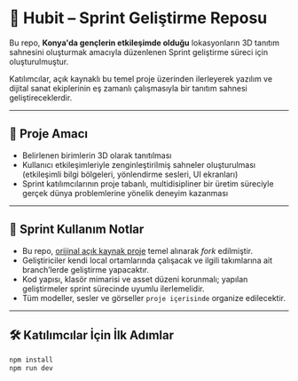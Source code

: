 # 🧭 Hubit – Sprint Geliştirme Reposu

Bu repo, **Konya'da gençlerin etkileşimde olduğu** lokasyonların 3D tanıtım sahnesini oluşturmak amacıyla düzenlenen Sprint geliştirme süreci için oluşturulmuştur.

Katılımcılar, açık kaynaklı bu temel proje üzerinden ilerleyerek yazılım ve dijital sanat ekiplerinin eş zamanlı çalışmasıyla bir tanıtım sahnesi geliştireceklerdir.

---

## 🎯 Proje Amacı

- Belirlenen birimlerin 3D olarak tanıtılması
- Kullanıcı etkileşimleriyle zenginleştirilmiş sahneler oluşturulması (etkileşimli bilgi bölgeleri, yönlendirme sesleri, UI ekranları)
- Sprint katılımcılarının proje tabanlı, multidisipliner bir üretim süreciyle gerçek dünya problemlerine yönelik deneyim kazanması

---

## 🧩 Sprint Kullanım Notlar

- Bu repo, [orijinal açık kaynak proje](https://github.com/brunosimon/folio-2019) temel alınarak *fork* edilmiştir.
- Geliştiriciler kendi local ortamlarında çalışacak ve ilgili takımlarına ait branch’lerde geliştirme yapacaktır.
- Kod yapısı, klasör mimarisi ve asset düzeni korunmalı; yapılan geliştirmeler sprint sürecinde uyumlu ilerlemelidir.
- Tüm modeller, sesler ve görseller `proje içerisinde` organize edilecektir.

---

## 🛠️ Katılımcılar İçin İlk Adımlar

```bash
npm install
npm run dev
